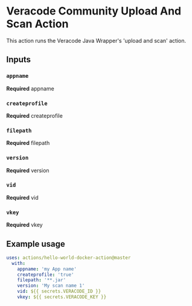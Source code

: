 # Veracode Community Upload And Scan Action

This action runs the Veracode Java Wrapper's 'upload and scan' action.

## Inputs

### `appname`

**Required** appname

### `createprofile`

**Required** createprofile

### `filepath`

**Required** filepath

### `version`

**Required** version

### `vid`

**Required** vid

### `vkey`

**Required** vkey

## Example usage

```yaml
uses: actions/hello-world-docker-action@master
  with:
    appname: 'my App name'
    createprofile: 'true'
    filepath: '**.jar'
    version: 'My scan name 1'
    vid: ${{ secrets.VERACODE_ID }}
    vkey: ${{ secrets.VERACODE_KEY }}
```

